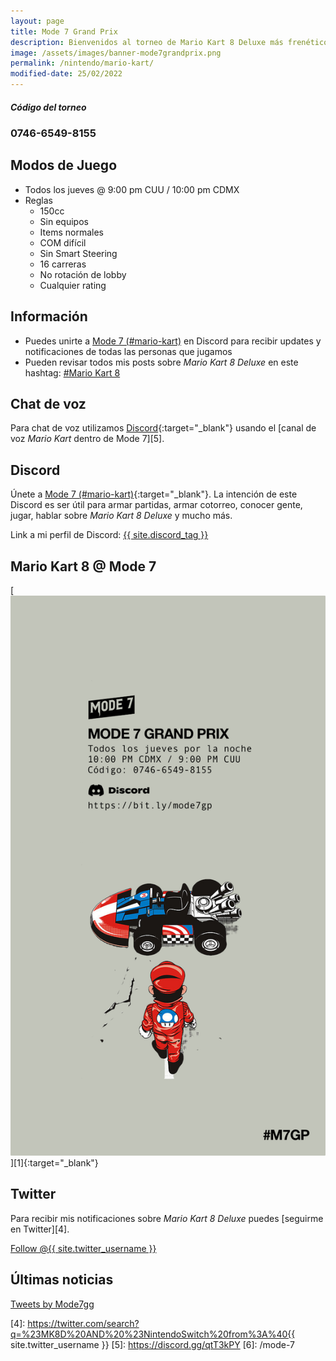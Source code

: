 ```yaml
---
layout: page
title: Mode 7 Grand Prix
description: Bienvenidos al torneo de Mario Kart 8 Deluxe más frenético y alocado de todo Internet, donde los jugones más hábiles demuestran quien es quien.
image: /assets/images/banner-mode7grandprix.png
permalink: /nintendo/mario-kart/
modified-date: 25/02/2022
---
```


<div class="row">
<div class="col-12">
<div class="card text-center">
<div class="card-header">
<h5 class="card-title"><i class="fas fa-gamepad"></i> Código del torneo</h5>
</div>
<div class="card-body">
<h3 class="card-text">
0746-6549-8155
</h3>
</div>
</div>
</div>
</div>

<div class="row">
<div class="col-sm-6 order-2 order-sm-1">

## <i class="fas fa-gamepad"></i> Modos de Juego

- Todos los jueves @ 9:00 pm CUU / 10:00 pm CDMX
- Reglas
    - 150cc
    - Sin equipos
    - Items normales
    - COM difícil
    - Sin Smart Steering
    - 16 carreras
    - No rotación de lobby
    - Cualquier rating

## <i class="fas fa-info-circle"></i> Información

- Puedes unirte a [Mode 7 (#mario-kart)][1] en Discord para recibir updates y notificaciones de todas las personas que jugamos
- Pueden revisar todos mis posts sobre *Mario Kart 8 Deluxe* en este hashtag: <a class="badge badge-primary" href="https://blog.{{ site.domain }}/hashtag/mario-kart/">#Mario Kart 8</a>

## <i class="fas fa-microphone"></i> Chat de voz

Para chat de voz utilizamos [Discord][1]{:target="_blank"} usando el [canal de voz *Mario Kart* dentro de Mode 7][5].

## <i class="fab fa-discord"></i> Discord

Únete a [Mode 7 (#mario-kart)][1]{:target="_blank"}. La intención de este Discord es ser útil para armar partidas, armar cotorreo, conocer gente, jugar, hablar sobre *Mario Kart 8 Deluxe* y mucho más.

Link a mi perfil de Discord:
<a href="{{ site.discord_profile }}" class="badge badge-dark" target="_blank">{{ site.discord_tag }}</a>

</div>
<div class="col-sm-6 order-1 order-sm-2">

## <i class="fas fa-flag-checkered"></i> Mario Kart 8 @ Mode 7

<div class="text-center mt20">
[<img class="img-fluid" src="/assets/images/m7gp-akira-vertical.png" alt="">][1]{:target="_blank"}
</div>

## <i class="fab fa-twitter"></i> Twitter

Para recibir mis notificaciones sobre *Mario Kart 8 Deluxe* puedes [seguirme en Twitter][4].

<a href="https://twitter.com/{{ site.twitter_username }}" class="twitter-follow-button text-center" data-show-count="false">Follow @{{ site.twitter_username }}</a>

</div>
</div>

## <i class="fab fa-twitter"></i> Últimas noticias

<a class="twitter-timeline" data-height="600" data-dnt="true" data-theme="dark" href="https://twitter.com/Mode7gg?ref_src=twsrc%5Etfw">Tweets by Mode7gg</a> <script async src="https://platform.twitter.com/widgets.js" charset="utf-8"></script>


[1]: https://discord.gg/U77J5c6
[2]: https://itunes.apple.com/us/app/id1234806557?mt=12&uo=4&at=10l4Fw
[3]: https://play.google.com/store/apps/details?id=com.nintendo.znca&gl=us&hl=en
[4]: https://twitter.com/search?q=%23MK8D%20AND%20%23NintendoSwitch%20from%3A%40{{ site.twitter_username }}
[5]: https://discord.gg/qtT3kPY
[6]: /mode-7